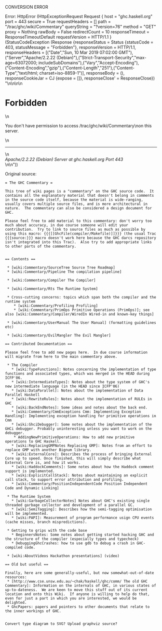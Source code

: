 CONVERSION ERROR

Error: HttpError (HttpExceptionRequest Request {
  host                 = "ghc.haskell.org"
  port                 = 443
  secure               = True
  requestHeaders       = []
  path                 = "/trac/ghc/wiki/Commentary"
  queryString          = "?version=76"
  method               = "GET"
  proxy                = Nothing
  rawBody              = False
  redirectCount        = 10
  responseTimeout      = ResponseTimeoutDefault
  requestVersion       = HTTP/1.1
}
 (StatusCodeException (Response {responseStatus = Status {statusCode = 403, statusMessage = "Forbidden"}, responseVersion = HTTP/1.1, responseHeaders = [("Date","Sun, 10 Mar 2019 07:02:00 GMT"),("Server","Apache/2.2.22 (Debian)"),("Strict-Transport-Security","max-age=63072000; includeSubDomains"),("Vary","Accept-Encoding"),("Content-Encoding","gzip"),("Content-Length","251"),("Content-Type","text/html; charset=iso-8859-1")], responseBody = (), responseCookieJar = CJ {expose = []}, responseClose' = ResponseClose}) "<!DOCTYPE HTML PUBLIC \"-//IETF//DTD HTML 2.0//EN\">\n<html><head>\n<title>403 Forbidden</title>\n</head><body>\n<h1>Forbidden</h1>\n<p>You don't have permission to access /trac/ghc/wiki/Commentary\non this server.</p>\n<hr>\n<address>Apache/2.2.22 (Debian) Server at ghc.haskell.org Port 443</address>\n</body></html>\n"))

Original source:

```trac
= The GHC Commentary =

This tree of wiki pages is a "commentary" on the GHC source code.  It contains all the explanatory material that doesn't belong in comments in the source code itself, because the material is wide-ranging, usually covers multiple source files, and is more architectural in nature.  The commentary can also be considered a design document for GHC.

Please feel free to add material to this commentary: don't worry too much about accuracy, in due course someone will edit your contribution.  Try to link to source files as much as possible by using this macro: {{{[[GhcFile(compiler/Makefile)]]}}} (the usual Trac {{{source:}}} macro doesn't work here because the GHC darcs repository isn't integrated into this Trac).  Also try to add appropriate links to other parts of the commentary.


== Contents ==

 * [wiki:Commentary/SourceTree Source Tree Roadmap]
 * [wiki:Commentary/Pipeline The compilation pipeline]

 * [wiki:Commentary/Compiler The Compiler]
  
 * [wiki:Commentary/Rts The Runtime System]
 
 * Cross-cutting concerns: topics which span both the compiler and the runtime system
    * [wiki:Commentary/Profiling Profiling]
    * [wiki:Commentary/PrimOps Primitive Operations (PrimOps)]; see also [wiki:Commentary/Compiler/WiredIn Wired-in and known-key things]

 * [wiki:Commentary/UserManual The User Manual] (formatting guidelines etc)

 * [wiki:Commentary/EvilMangler The Evil Mangler]

== Contributed Documentation ==

Please feel free to add new pages here.  In due course information will migrate from here to the main commentary above.

 * The Compiler
   * [wiki:TypeFunctions]: Notes concerning the implementation of type functions and associated types, which was merged in the HEAD during ICFP'06.
   * [wiki:IntermediateTypes]: Notes about the type system of GHC's new intermediate language (in the HEAD since ICFP'06)
   * [wiki:DataParallel]: Notes about the implementation of Data Parallel Haskell
   * [wiki:RewriteRules]: Notes about the implementation of RULEs in GHC
   * [wiki:BackEndNotes]: Some ideas and notes about the back end.
   * [wiki:Commentary/CmmExceptions Cmm: Implementing Exception Handling]: Implementing exception handling for primitive operations in Cmm
   * [wiki:GhciDebugger]: Some notes about the implementation of the GHCi debugger. Probably uninteresting unless you want to work on the debugger.
    * AddingNewPrimitiveOperations: How to add new primitive operations to GHC Haskell.
   * [wiki:ReplacingGMPNotes Replacing GMP]: Notes from an effort to replace GMP with another Bignum library.
   * [wiki:ExternalCore]: Describes the process of bringing External Core up to speed. Once finished, this will simply describe what External Core is, and how it works. 
   * [wiki:HaddockComments]: Some notes about how the Haddock comment support is implemented.
   * [wiki:ExplicitCallStack]: Notes about maintaining an explicit call stack, to support error attribution and profiling.
   * [wiki:Commentary/PositionIndependentCode Position Independent Code and Dynamic Linking]

 * The Runtime System
   * [wiki:GarbageCollectorNotes] Notes about GHC's existing single threaded garbage collector and development of a parallel GC.
   * [wiki:SemiTagging]: Describes how the semi-tagging optimisation will be implemented.
   * [wiki:PAPI]: Measurement of program performance usign CPU events (cache misses, branch mispredictions).

 * Getting to grips with the code base
   * BeginnersNotes: Some notes about getting started hacking GHC and the structure of the compiler (especially types and typecheck)
   * DebuggingGhcCrashes: how to use gdb to debug a crash in GHC-compiled code.

 * [wiki:AboutVideos Hackathon presentations] (video)
 
== Old but useful ==

Finally, here are some generally-useful, but now somewhat-out-of-date resources:
 * [http://www.cse.unsw.edu.au/~chak/haskell/ghc/comm/ The old GHC Commentary]: Information on the internals of GHC, in various states of up-to-dateness.  We are keen to move this stuff out of its current location and onto this Wiki.  If anyone is willing to help do that, even for just a part in which you are interested, we would be delighted.
 * GhcPapers: papers and pointers to other documents that relate to the inner workings of GHC.


Convert type diagram to SVG? Upload graphviz source?
```
